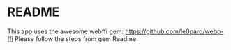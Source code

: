 # README

This app uses the awesome webffi gem: https://github.com/le0pard/webp-ffi
Please follow the steps from gem Readme

